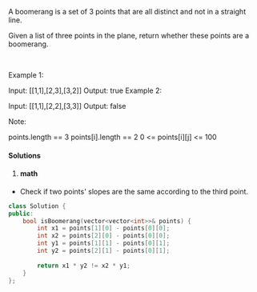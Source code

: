 A boomerang is a set of 3 points that are all distinct and not in a straight line.

Given a list of three points in the plane, return whether these points are a boomerang.

 

Example 1:

Input: [[1,1],[2,3],[3,2]]
Output: true
Example 2:

Input: [[1,1],[2,2],[3,3]]
Output: false
 

Note:

points.length == 3
points[i].length == 2
0 <= points[i][j] <= 100
 

#### Solutions

1. #### math

- Check if two points' slopes are the same according to the third point.

```cpp
class Solution {
public:
    bool isBoomerang(vector<vector<int>>& points) {
        int x1 = points[1][0] - points[0][0];
        int x2 = points[2][0] - points[0][0];
        int y1 = points[1][1] - points[0][1];
        int y2 = points[2][1] - points[0][1];
        
        return x1 * y2 != x2 * y1;
    }
};
```